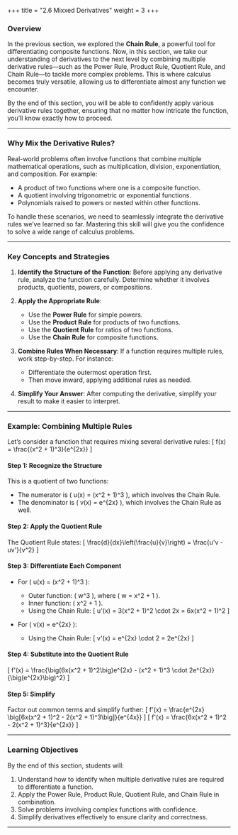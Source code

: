 +++
title = "2.6 Mixxed Derivatives"
weight = 3
+++

### Overview

In the previous section, we explored the **Chain Rule**, a powerful tool for differentiating composite functions. Now, in this section, we take our understanding of derivatives to the next level by combining multiple derivative rules—such as the Power Rule, Product Rule, Quotient Rule, and Chain Rule—to tackle more complex problems. This is where calculus becomes truly versatile, allowing us to differentiate almost any function we encounter.

By the end of this section, you will be able to confidently apply various derivative rules together, ensuring that no matter how intricate the function, you’ll know exactly how to proceed.

---

### Why Mix the Derivative Rules?

Real-world problems often involve functions that combine multiple mathematical operations, such as multiplication, division, exponentiation, and composition. For example:
- A product of two functions where one is a composite function.
- A quotient involving trigonometric or exponential functions.
- Polynomials raised to powers or nested within other functions.

To handle these scenarios, we need to seamlessly integrate the derivative rules we’ve learned so far. Mastering this skill will give you the confidence to solve a wide range of calculus problems.

---

### Key Concepts and Strategies

1. **Identify the Structure of the Function**: Before applying any derivative rule, analyze the function carefully. Determine whether it involves products, quotients, powers, or compositions.
   
2. **Apply the Appropriate Rule**:
   - Use the **Power Rule** for simple powers.
   - Use the **Product Rule** for products of two functions.
   - Use the **Quotient Rule** for ratios of two functions.
   - Use the **Chain Rule** for composite functions.

3. **Combine Rules When Necessary**: If a function requires multiple rules, work step-by-step. For instance:
   - Differentiate the outermost operation first.
   - Then move inward, applying additional rules as needed.

4. **Simplify Your Answer**: After computing the derivative, simplify your result to make it easier to interpret.

---

### Example: Combining Multiple Rules

Let’s consider a function that requires mixing several derivative rules:
\[
f(x) = \frac{(x^2 + 1)^3}{e^{2x}}
\]

#### Step 1: Recognize the Structure
This is a quotient of two functions:
- The numerator is \( u(x) = (x^2 + 1)^3 \), which involves the Chain Rule.
- The denominator is \( v(x) = e^{2x} \), which involves the Chain Rule as well.

#### Step 2: Apply the Quotient Rule
The Quotient Rule states:
\[
\frac{d}{dx}\left(\frac{u}{v}\right) = \frac{u'v - uv'}{v^2}
\]

#### Step 3: Differentiate Each Component
- For \( u(x) = (x^2 + 1)^3 \):
  - Outer function: \( w^3 \), where \( w = x^2 + 1 \).
  - Inner function: \( x^2 + 1 \).
  - Using the Chain Rule:
    \[
    u'(x) = 3(x^2 + 1)^2 \cdot 2x = 6x(x^2 + 1)^2
    \]

- For \( v(x) = e^{2x} \):
  - Using the Chain Rule:
    \[
    v'(x) = e^{2x} \cdot 2 = 2e^{2x}
    \]

#### Step 4: Substitute into the Quotient Rule
\[
f'(x) = \frac{\big(6x(x^2 + 1)^2\big)e^{2x} - (x^2 + 1)^3 \cdot 2e^{2x}}{\big(e^{2x}\big)^2}
\]

#### Step 5: Simplify
Factor out common terms and simplify further:
\[
f'(x) = \frac{e^{2x} \big[6x(x^2 + 1)^2 - 2(x^2 + 1)^3\big]}{e^{4x}}
\]
\[
f'(x) = \frac{6x(x^2 + 1)^2 - 2(x^2 + 1)^3}{e^{2x}}
\]

---

### Learning Objectives

By the end of this section, students will:
1. Understand how to identify when multiple derivative rules are required to differentiate a function.
2. Apply the Power Rule, Product Rule, Quotient Rule, and Chain Rule in combination.
3. Solve problems involving complex functions with confidence.
4. Simplify derivatives effectively to ensure clarity and correctness.

---